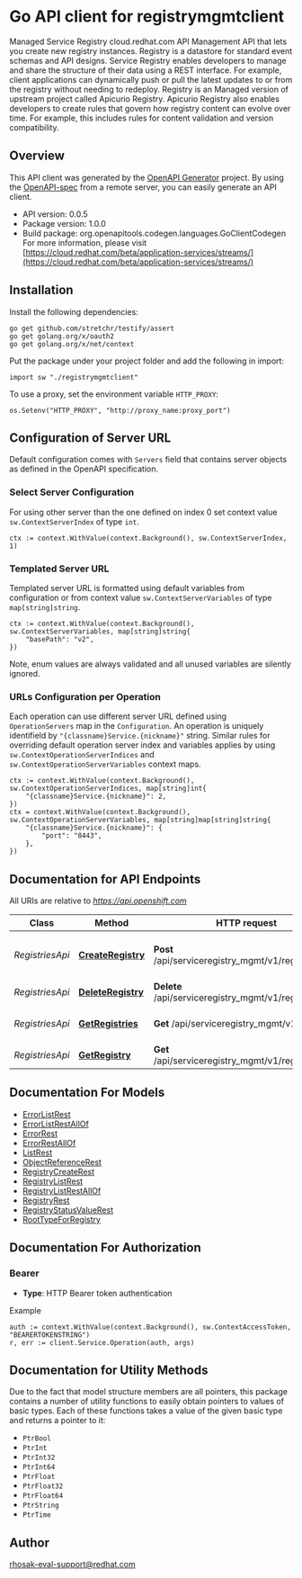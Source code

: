 # Go API client for registrymgmtclient

Managed Service Registry cloud.redhat.com API Management API that lets you create new registry instances. Registry is a datastore for standard event schemas and API designs. Service Registry enables developers to manage and share the structure of their data using a REST interface. For example, client applications can dynamically push or pull the latest updates to or from the registry without needing to redeploy. Registry is an Managed version of upstream project called Apicurio Registry. Apicurio Registry also enables developers to create rules that govern how registry content can evolve over time. For example, this includes rules for content validation and version compatibility.

## Overview
This API client was generated by the [OpenAPI Generator](https://openapi-generator.tech) project.  By using the [OpenAPI-spec](https://www.openapis.org/) from a remote server, you can easily generate an API client.

- API version: 0.0.5
- Package version: 1.0.0
- Build package: org.openapitools.codegen.languages.GoClientCodegen
For more information, please visit [https://cloud.redhat.com/beta/application-services/streams/](https://cloud.redhat.com/beta/application-services/streams/)

## Installation

Install the following dependencies:

```shell
go get github.com/stretchr/testify/assert
go get golang.org/x/oauth2
go get golang.org/x/net/context
```

Put the package under your project folder and add the following in import:

```golang
import sw "./registrymgmtclient"
```

To use a proxy, set the environment variable `HTTP_PROXY`:

```golang
os.Setenv("HTTP_PROXY", "http://proxy_name:proxy_port")
```

## Configuration of Server URL

Default configuration comes with `Servers` field that contains server objects as defined in the OpenAPI specification.

### Select Server Configuration

For using other server than the one defined on index 0 set context value `sw.ContextServerIndex` of type `int`.

```golang
ctx := context.WithValue(context.Background(), sw.ContextServerIndex, 1)
```

### Templated Server URL

Templated server URL is formatted using default variables from configuration or from context value `sw.ContextServerVariables` of type `map[string]string`.

```golang
ctx := context.WithValue(context.Background(), sw.ContextServerVariables, map[string]string{
	"basePath": "v2",
})
```

Note, enum values are always validated and all unused variables are silently ignored.

### URLs Configuration per Operation

Each operation can use different server URL defined using `OperationServers` map in the `Configuration`.
An operation is uniquely identifield by `"{classname}Service.{nickname}"` string.
Similar rules for overriding default operation server index and variables applies by using `sw.ContextOperationServerIndices` and `sw.ContextOperationServerVariables` context maps.

```
ctx := context.WithValue(context.Background(), sw.ContextOperationServerIndices, map[string]int{
	"{classname}Service.{nickname}": 2,
})
ctx = context.WithValue(context.Background(), sw.ContextOperationServerVariables, map[string]map[string]string{
	"{classname}Service.{nickname}": {
		"port": "8443",
	},
})
```

## Documentation for API Endpoints

All URIs are relative to *https://api.openshift.com*

Class | Method | HTTP request | Description
------------ | ------------- | ------------- | -------------
*RegistriesApi* | [**CreateRegistry**](docs/RegistriesApi.md#createregistry) | **Post** /api/serviceregistry_mgmt/v1/registries | Create a new Registry instance
*RegistriesApi* | [**DeleteRegistry**](docs/RegistriesApi.md#deleteregistry) | **Delete** /api/serviceregistry_mgmt/v1/registries/{id} | Delete a Registry
*RegistriesApi* | [**GetRegistries**](docs/RegistriesApi.md#getregistries) | **Get** /api/serviceregistry_mgmt/v1/registries | Get the list of all registries.
*RegistriesApi* | [**GetRegistry**](docs/RegistriesApi.md#getregistry) | **Get** /api/serviceregistry_mgmt/v1/registries/{id} | Get a Registry


## Documentation For Models

 - [ErrorListRest](docs/ErrorListRest.md)
 - [ErrorListRestAllOf](docs/ErrorListRestAllOf.md)
 - [ErrorRest](docs/ErrorRest.md)
 - [ErrorRestAllOf](docs/ErrorRestAllOf.md)
 - [ListRest](docs/ListRest.md)
 - [ObjectReferenceRest](docs/ObjectReferenceRest.md)
 - [RegistryCreateRest](docs/RegistryCreateRest.md)
 - [RegistryListRest](docs/RegistryListRest.md)
 - [RegistryListRestAllOf](docs/RegistryListRestAllOf.md)
 - [RegistryRest](docs/RegistryRest.md)
 - [RegistryStatusValueRest](docs/RegistryStatusValueRest.md)
 - [RootTypeForRegistry](docs/RootTypeForRegistry.md)


## Documentation For Authorization



### Bearer

- **Type**: HTTP Bearer token authentication

Example

```golang
auth := context.WithValue(context.Background(), sw.ContextAccessToken, "BEARERTOKENSTRING")
r, err := client.Service.Operation(auth, args)
```


## Documentation for Utility Methods

Due to the fact that model structure members are all pointers, this package contains
a number of utility functions to easily obtain pointers to values of basic types.
Each of these functions takes a value of the given basic type and returns a pointer to it:

* `PtrBool`
* `PtrInt`
* `PtrInt32`
* `PtrInt64`
* `PtrFloat`
* `PtrFloat32`
* `PtrFloat64`
* `PtrString`
* `PtrTime`

## Author

rhosak-eval-support@redhat.com

